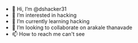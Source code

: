 - 👋 Hi, I’m @dshacker31
- 👀 I’m interested in hacking
- 🌱 I’m currently learning hacking
- 💞️ I’m looking to collaborate on arakale thanavade
- 📫 How to reach me can't see

<!---
dshacker31/dshacker31 is a ✨ special ✨ repository because its `README.md` (this file) appears on your GitHub profile.
You can click the Preview link to take a look at your changes.
--->
